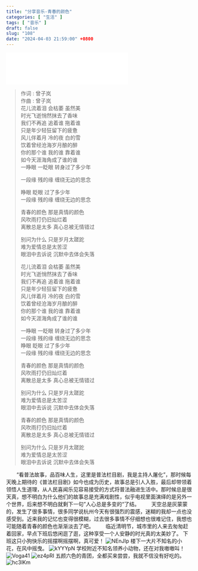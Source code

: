 ```yaml
---
title: "分享音乐-青春的颜色"
categories: [ "生活" ]
tags: [ "音乐" ]
draft: false
slug: "108"
date: "2024-04-03 21:59:00" +0800
---
```


<iframe frameborder="no" border="0" marginwidth="0" marginheight="0" width=330 height=86 src="//music.163.com/outchain/player?type=2&id=1965113529&auto=1&height=66"></iframe>

> 作词 : 曾子岚  
> 作曲 : 曾子岚  
> 花儿流着泪 会枯萎 虽然美  
> 时光飞逝悄然抹去了香味  
> 我们不再追 追着谁 拖着谁  
> 只是年少轻狂留下的疲惫  
> 风儿伴着月 冷的夜 白的雪  
> 饮着曾经沧海岁月酿的醉  
> 你的那个谁 我的谁 靠着谁  
> 如今天涯海角成了谁的谁  
> 一睁眼 一眨眼 转身过了多少年  
>  
> 一段缘 残的缘 缠绕无边的思念  
>
> 睁眼 眨眼 过了多少年  
> 一段缘 残的缘 缠绕无边的思念  
>  
> 青春的颜色 那是真情的颜色  
> 风吹雨打仍旧灿烂着  
> 离散总是太多 真心总被无情错过  
>  
> 别问为什么 只是岁月太蹉跎  
> 难为爱情总是太苦涩  
> 眼泪中去诉说 沉默中去体会失落  
>   
> 花儿流着泪 会枯萎 虽然美  
> 时光飞逝悄然抹去了香味  
> 我们不再追 追着谁 拖着谁  
> 只是年少轻狂留下的疲惫  
> 风儿伴着月 冷的夜 白的雪  
> 饮着曾经沧海岁月酿的醉  
> 你的那个谁 我的谁 靠着谁  
> 如今天涯海角成了谁的谁  
>   
> 一睁眼 一眨眼 转身过了多少年  
> 一段缘 残的缘 缠绕无边的思念  
> 睁眼 眨眼 过了多少年  
> 一段缘 残的缘 缠绕无边的思念  
>  
> 青春的颜色 那是真情的颜色  
> 风吹雨打仍旧灿烂着  
> 离散总是太多 真心总被无情错过  
>   
> 别问为什么 只是岁月太蹉跎  
> 难为爱情总是太苦涩  
> 眼泪中去诉说 沉默中去体会失落  
>   
> 青春的颜色 那是真情的颜色  
> 风吹雨打仍旧灿烂着  
> 离散总是太多 真心总被无情错过  
>   
> 别问为什么 只是岁月太蹉跎  
> 难为爱情总是太苦涩  
> 眼泪中去诉说 沉默中去体会失落

&emsp;&emsp;“看普法故事，品百味人生，这里是普法栏目剧，我是主持人屠化”，那时候每天晚上期待的《普法栏目剧》如今也成为历史，故事总是引人入胜，最后却带领着领悟人生道理，从人民喜闻乐见容易接受的方式将普法融进生活中。那时候总是很天真，想不明白为什么他们的故事总是充满戏剧性，似乎电视里面演绎的是另外一个世界，后来想不明白就剩下一句”人心总是多变的“了结。
&emsp;&emsp;天空总是灰蒙蒙的，发生了很多事情，很多同学说杭州今天有很强烈的震感，迷糊的我却一点也没感受到。近来我的记忆也变得很模糊，过去很多事情不仔细想也很难记住，我想也可能随着青春的颜色也渐渐淡去了吧。
&emsp;&emsp;临近清明节，城市里的人来去匆匆赶着回家，早点下班后悠闲逛了逛，这种享受一个人安静的时光真的太美妙了。
下班这只小狗快乐的摇摆啊摇摆啊，真可爱！
![NEnJIp](https://blog.wangyunzi.com/2024/04/03/NEnJIp.jpg)
楼下一大片不知名的小花，在风中摇曳。
![kYYYpN](https://blog.wangyunzi.com/2024/04/03/kYYYpN.jpg)
学校附近不知名领养小动物，还在对我嗷嗷叫！
![Voga41](https://blog.wangyunzi.com/2024/04/03/Voga41.jpg)
![ez4pRI](https://blog.wangyunzi.com/2024/04/03/ez4pRI.jpg)
五颜六色的青团，全都买来尝尝，我就不信没有好吃的。
![hc3lKm](https://blog.wangyunzi.com/2024/04/03/hc3lKm.jpg)